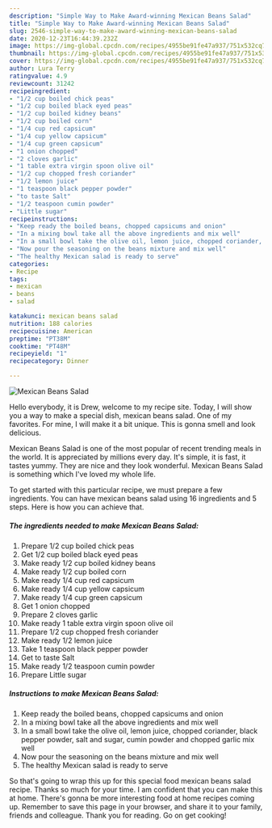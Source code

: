 ```yaml
---
description: "Simple Way to Make Award-winning Mexican Beans Salad"
title: "Simple Way to Make Award-winning Mexican Beans Salad"
slug: 2546-simple-way-to-make-award-winning-mexican-beans-salad
date: 2020-12-23T16:44:39.232Z
image: https://img-global.cpcdn.com/recipes/4955be91fe47a937/751x532cq70/mexican-beans-salad-recipe-main-photo.jpg
thumbnail: https://img-global.cpcdn.com/recipes/4955be91fe47a937/751x532cq70/mexican-beans-salad-recipe-main-photo.jpg
cover: https://img-global.cpcdn.com/recipes/4955be91fe47a937/751x532cq70/mexican-beans-salad-recipe-main-photo.jpg
author: Lura Terry
ratingvalue: 4.9
reviewcount: 31242
recipeingredient:
- "1/2 cup boiled chick peas"
- "1/2 cup boiled black eyed peas"
- "1/2 cup boiled kidney beans"
- "1/2 cup boiled corn"
- "1/4 cup red capsicum"
- "1/4 cup yellow capsicum"
- "1/4 cup green capsicum"
- "1 onion chopped"
- "2 cloves garlic"
- "1 table extra virgin spoon olive oil"
- "1/2 cup chopped fresh coriander"
- "1/2 lemon juice"
- "1 teaspoon black pepper powder"
- "to taste Salt"
- "1/2 teaspoon cumin powder"
- "Little sugar"
recipeinstructions:
- "Keep ready the boiled beans, chopped capsicums and onion"
- "In a mixing bowl take all the above ingredients and mix well"
- "In a small bowl take the olive oil, lemon juice, chopped coriander, black pepper powder, salt and sugar, cumin powder and chopped garlic mix well"
- "Now pour the seasoning on the beans mixture and mix well"
- "The healthy Mexican salad is ready to serve"
categories:
- Recipe
tags:
- mexican
- beans
- salad

katakunci: mexican beans salad 
nutrition: 188 calories
recipecuisine: American
preptime: "PT38M"
cooktime: "PT48M"
recipeyield: "1"
recipecategory: Dinner

---
```



![Mexican Beans Salad](https://img-global.cpcdn.com/recipes/4955be91fe47a937/751x532cq70/mexican-beans-salad-recipe-main-photo.jpg)

Hello everybody, it is Drew, welcome to my recipe site. Today, I will show you a way to make a special dish, mexican beans salad. One of my favorites. For mine, I will make it a bit unique. This is gonna smell and look delicious.



Mexican Beans Salad is one of the most popular of recent trending meals in the world. It is appreciated by millions every day. It's simple, it is fast, it tastes yummy. They are nice and they look wonderful. Mexican Beans Salad is something which I've loved my whole life.


To get started with this particular recipe, we must prepare a few ingredients. You can have mexican beans salad using 16 ingredients and 5 steps. Here is how you can achieve that.

<!--inarticleads1-->

##### The ingredients needed to make Mexican Beans Salad:

1. Prepare 1/2 cup boiled chick peas
1. Get 1/2 cup boiled black eyed peas
1. Make ready 1/2 cup boiled kidney beans
1. Make ready 1/2 cup boiled corn
1. Make ready 1/4 cup red capsicum
1. Make ready 1/4 cup yellow capsicum
1. Make ready 1/4 cup green capsicum
1. Get 1 onion chopped
1. Prepare 2 cloves garlic
1. Make ready 1 table extra virgin spoon olive oil
1. Prepare 1/2 cup chopped fresh coriander
1. Make ready 1/2 lemon juice
1. Take 1 teaspoon black pepper powder
1. Get to taste Salt
1. Make ready 1/2 teaspoon cumin powder
1. Prepare Little sugar




<!--inarticleads2-->

##### Instructions to make Mexican Beans Salad:

1. Keep ready the boiled beans, chopped capsicums and onion
1. In a mixing bowl take all the above ingredients and mix well
1. In a small bowl take the olive oil, lemon juice, chopped coriander, black pepper powder, salt and sugar, cumin powder and chopped garlic mix well
1. Now pour the seasoning on the beans mixture and mix well
1. The healthy Mexican salad is ready to serve




So that's going to wrap this up for this special food mexican beans salad recipe. Thanks so much for your time. I am confident that you can make this at home. There's gonna be more interesting food at home recipes coming up. Remember to save this page in your browser, and share it to your family, friends and colleague. Thank you for reading. Go on get cooking!
